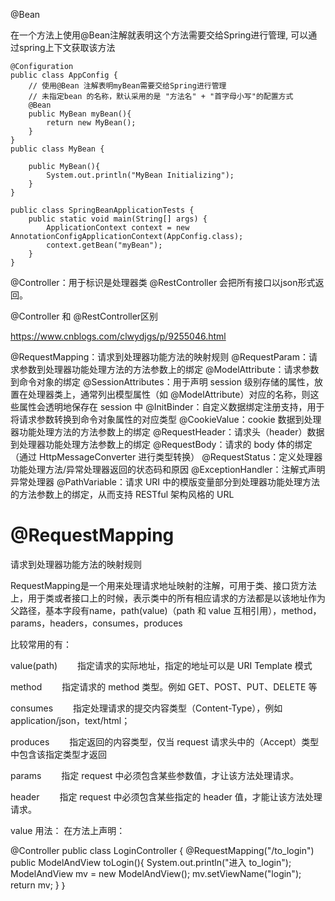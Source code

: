 <!--
 * @Author: wjn
 * @Date: 2020-02-01 15:09:28
 * @LastEditors: wjn
 * @LastEditTime: 2020-03-23 16:01:31
 -->
@Bean

在一个方法上使用@Bean注解就表明这个方法需要交给Spring进行管理,
可以通过spring上下文获取该方法
```
@Configuration
public class AppConfig {
    // 使用@Bean 注解表明myBean需要交给Spring进行管理
    // 未指定bean 的名称，默认采用的是 "方法名" + "首字母小写"的配置方式
    @Bean
    public MyBean myBean(){
        return new MyBean();
    }
}
public class MyBean {

    public MyBean(){
        System.out.println("MyBean Initializing");
    }
}

```

```
public class SpringBeanApplicationTests {
    public static void main(String[] args) {
        ApplicationContext context = new AnnotationConfigApplicationContext(AppConfig.class);
        context.getBean("myBean");
    }
}
```











@Controller：用于标识是处理器类
@RestController 会把所有接口以json形式返回。

@Controller 和 @RestController区别

https://www.cnblogs.com/clwydjgs/p/9255046.html

@RequestMapping：请求到处理器功能方法的映射规则
@RequestParam：请求参数到处理器功能处理方法的方法参数上的绑定
@ModelAttribute：请求参数到命令对象的绑定
@SessionAttributes：用于声明 session 级别存储的属性，放置在处理器类上，通常列出模型属性（如 @ModelAttribute）对应的名称，则这些属性会透明地保存在 session 中
@InitBinder：自定义数据绑定注册支持，用于将请求参数转换到命令对象属性的对应类型
@CookieValue：cookie 数据到处理器功能处理方法的方法参数上的绑定
@RequestHeader：请求头（header）数据到处理器功能处理方法参数上的绑定
@RequestBody：请求的 body 体的绑定（通过 HttpMessageConverter 进行类型转换）
@RequestStatus：定义处理器功能处理方法/异常处理器返回的状态码和原因
@ExceptionHandler：注解式声明异常处理器
@PathVariable：请求 URI 中的模版变量部分到处理器功能处理方法的方法参数上的绑定，从而支持 RESTful 架构风格的 URL


# @RequestMapping

请求到处理器功能方法的映射规则

RequestMapping是一个用来处理请求地址映射的注解，可用于类、接口货方法上，用于类或者接口上的时候，表示类中的所有相应请求的方法都是以该地址作为父路径，基本字段有name，path(value)（path 和 value 互相引用），method，params，headers，consumes，produces

比较常用的有：

value(path)
  指定请求的实际地址，指定的地址可以是 URI Template 模式

method
  指定请求的 method 类型。例如 GET、POST、PUT、DELETE 等

consumes
  指定处理请求的提交内容类型（Content-Type），例如application/json，text/html；

produces
  指定返回的内容类型，仅当 request 请求头中的（Accept）类型中包含该指定类型才返回

params
  指定 request 中必须包含某些参数值，才让该方法处理请求。

header
  指定 request 中必须包含某些指定的 header 值，才能让该方法处理请求。

value 用法：
在方法上声明：

@Controller
public class LoginController {
    @RequestMapping("/to_login")
    public ModelAndView toLogin(){
        System.out.println("进入 to_login");
        ModelAndView mv = new ModelAndView();
        mv.setViewName("login");
        return mv;
    }
｝
